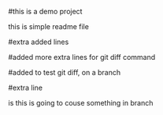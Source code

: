 #this is a demo project 

this is simple readme file

#extra added lines

#added more extra lines for git diff command

#added to test  git diff, on a branch

#extra line

is this is going to couse something in branch

